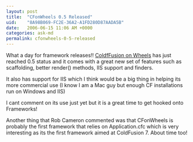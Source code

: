 ```yaml
---
layout: post
title:  "CFonWheels 0.5 Released"
uid:	"8A98B069-FC2E-36A2-A1FD280D87AADA5B"
date:   2006-06-15 11:06 AM +0000
categories: ask-md
permalink: cfonwheels-0-5-released
---
```

What a day for framework releases!! <a href="http://www.cfwheels.com/weblog/entry/15">ColdfFusion on Wheels</a> has just reached 0.5 status and it comes with a great new set of features such as scaffolding, better render() methods, IIS support and finders. 

It also has support for IIS which I think would be a big thing in helping its more commercial use (I know I am a Mac guy but enough CF installations run on Windows and IIS)

I cant comment on its use just yet but it is a great time to get hooked onto Frameworks!

Another thing that Rob Cameron commented was that CFonWheels is probably the first framework that relies on Application.cfc which is very interesting as its the first framework aimed at ColdFusion 7.  About time too!